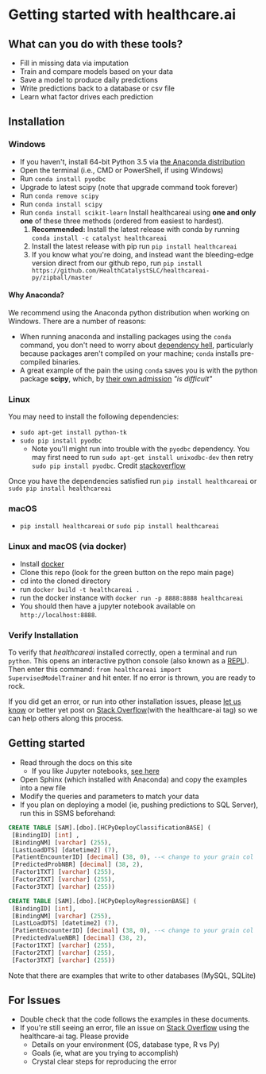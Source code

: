 # Getting started with healthcare.ai

## What can you do with these tools?

- Fill in missing data via imputation
- Train and compare models based on your data
- Save a model to produce daily predictions
- Write predictions back to a database or csv file
- Learn what factor drives each prediction

## Installation

### Windows

- If you haven't, install 64-bit Python 3.5 via [the Anaconda distribution](https://www.continuum.io/downloads)
- Open the terminal (i.e., CMD or PowerShell, if using Windows)
- Run `conda install pyodbc`
- Upgrade to latest scipy (note that upgrade command took forever)
- Run `conda remove scipy`
- Run `conda install scipy`
- Run `conda install scikit-learn`
   Install healthcareai using **one and only one** of these three methods (ordered from easiest to hardest).
     1. **Recommended:** Install the latest release with conda by running `conda install -c catalyst healthcareai`
     2. Install the latest release with pip run `pip install healthcareai`
     3. If you know what you're doing, and instead want the bleeding-edge version direct from our github repo, run `pip install https://github.com/HealthCatalystSLC/healthcareai-py/zipball/master`

#### Why Anaconda?

We recommend using the Anaconda python distribution when working on Windows. There are a number of reasons:
- When running anaconda and installing packages using the `conda` command, you don't need to worry about [dependency hell](https://en.wikipedia.org/wiki/Dependency_hell), particularly because packages aren't compiled on your machine; `conda` installs pre-compiled binaries.
- A great example of the pain the using `conda` saves you is with the python package **scipy**, which, by [their own admission](http://www.scipy.org/scipylib/building/windows.html) *"is difficult"*

### Linux

You may need to install the following dependencies:
- `sudo apt-get install python-tk`
- `sudo pip install pyodbc`
    - Note you'll might run into trouble with the `pyodbc` dependency. You may first need to run `sudo apt-get install unixodbc-dev` then retry `sudo pip install pyodbc`. Credit [stackoverflow](http://stackoverflow.com/questions/2960339/unable-to-install-pyodbc-on-linux)

Once you have the dependencies satisfied run `pip install healthcareai` or `sudo pip install healthcareai`

### macOS

- `pip install healthcareai` or `sudo pip install healthcareai`

### Linux and macOS (via docker)

- Install [docker](https://docs.docker.com/engine/installation/)
- Clone this repo (look for the green button on the repo main page)
- cd into the cloned directory
- run `docker build -t healthcareai .`
- run the docker instance with `docker run -p 8888:8888 healthcareai` 
- You should then have a jupyter notebook available on `http://localhost:8888`.

### Verify Installation

To verify that *healthcareai* installed correctly, open a terminal and run `python`. This opens an interactive python console (also known as a [REPL](https://en.wikipedia.org/wiki/Read%E2%80%93eval%E2%80%93print_loop)). Then enter this command: `from healthcareai import SupervisedModelTrainer` and hit enter. If no error is thrown, you are ready to rock.

If you did get an error, or run into other installation issues, please [let us know](http://healthcare.ai/contact.html) or better yet post on [Stack Overflow](http://stackoverflow.com/questions/tagged/healthcare-ai)(with the healthcare-ai tag) so we can help others along this process.

## Getting started

- Read through the docs on this site
    * If you like Jupyter notebooks, [see here](https://github.com/HealthCatalystSLC/healthcareai-py/blob/master/notebooks/Example1.ipynb)
- Open Sphinx (which installed with Anaconda) and copy the examples into a new file
- Modify the queries and parameters to match your data
- If you plan on deploying a model (ie, pushing predictions to SQL Server), run this in SSMS beforehand:

```sql
CREATE TABLE [SAM].[dbo].[HCPyDeployClassificationBASE] (
 [BindingID] [int] ,
 [BindingNM] [varchar] (255),
 [LastLoadDTS] [datetime2] (7),
 [PatientEncounterID] [decimal] (38, 0), --< change to your grain col
 [PredictedProbNBR] [decimal] (38, 2),
 [Factor1TXT] [varchar] (255),
 [Factor2TXT] [varchar] (255),
 [Factor3TXT] [varchar] (255))

CREATE TABLE [SAM].[dbo].[HCPyDeployRegressionBASE] (
 [BindingID] [int],
 [BindingNM] [varchar] (255),
 [LastLoadDTS] [datetime2] (7),
 [PatientEncounterID] [decimal] (38, 0), --< change to your grain col
 [PredictedValueNBR] [decimal] (38, 2),
 [Factor1TXT] [varchar] (255),
 [Factor2TXT] [varchar] (255),
 [Factor3TXT] [varchar] (255))
```
Note that there are examples that write to other databases (MySQL, SQLite)

## For Issues

- Double check that the code follows the examples in these documents.
- If you're still seeing an error, file an issue on [Stack Overflow](http://stackoverflow.com/) using the healthcare-ai tag. Please provide
  - Details on your environment (OS, database type, R vs Py)
  - Goals (ie, what are you trying to accomplish)
  - Crystal clear steps for reproducing the error

